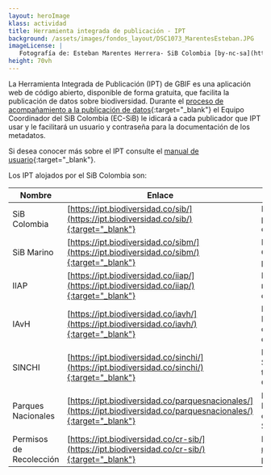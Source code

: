 ```yaml
---
layout: heroImage
klass: actividad
title: Herramienta integrada de publicación - IPT
background: /assets/images/fondos_layout/DSC1073_MarentesEsteban.JPG
imageLicense: |
   Fotografía de: Esteban Marentes Herrera- SiB Colombia [by-nc-sa](https://creativecommons.org/licenses/by-nc-sa/3.0/) 
height: 70vh
---
```


La Herramienta Integrada de Publicación (IPT) de GBIF es una aplicación web de código abierto, disponible de forma gratuita, que facilita la publicación de datos sobre biodiversidad. Durante el [proceso de acompañamiento a la publicación de datos](/compartir/GuiaPublicacion#ruta-a-publicación-de-datos-voluntaria){:target="_blank"} el Equipo Coordinador del SiB Colombia (EC-SiB) le idicará a cada publicador que IPT usar y le facilitará un usuario y contraseña para la documentación de los metadatos. 

Si desea conocer más sobre el IPT consulte el [manual de usuario](https://github.com/gbif/ipt/wiki/IPT2ManualNotes_ES.wiki#men%C3%BA-gesti%C3%B3n-de-recursos-visible-para-usuarios-con-el-rol-administrador){:target="_blank"}.


Los IPT alojados por el SiB Colombia son:

<div class="overflow-auto" style="white-space: nowrap;" markdown="block">

Nombre  | Enlace  | Descripción
------------ | ------------- | -------------
SiB Colombia | [https://ipt.biodiversidad.co/sib/](https://ipt.biodiversidad.co/sib/){:target="_blank"} | IPT general para la publicación de datos continentales.
SiB Marino | [https://ipt.biodiversidad.co/sibm/](https://ipt.biodiversidad.co/sibm/){:target="_blank"} | IPT para datos Marino-Costeros, permite también la publicación a través de  [OBIS](https://obis.org/).
IIAP | [https://ipt.biodiversidad.co/iiap/](https://ipt.biodiversidad.co/iiap/){:target="_blank"} |  IPT administrado por el  IIAP, miembro del comité técnico y directivo del SiB Colombia.
IAvH | [https://ipt.biodiversidad.co/iavh/](https://ipt.biodiversidad.co/iavh/){:target="_blank"} |  IPT aministrado por el Instituto Humboldt, miembro del comité técnico y directivo del SiB Colombia.
SINCHI | [https://ipt.biodiversidad.co/sinchi/](https://ipt.biodiversidad.co/sinchi/){:target="_blank"} | IPT administrado por el SINCHI, miembro del comité técnico y directivo del SiB Colombia.
Parques Nacionales | [https://ipt.biodiversidad.co/parquesnacionales/](https://ipt.biodiversidad.co/parquesnacionales/){:target="_blank"} | IPT administrado por Parques Nacionales, miembro del comité técnico y directivo del SiB Colombia.
Permisos de Recolección | [https://ipt.biodiversidad.co/cr-sib/](https://ipt.biodiversidad.co/cr-sib/){:target="_blank"} | IPT para datos asociados a la [ruta B de publicación](/compartir/GuiaPublicacion#ruta-b-publicación-de-datos-por-permiso-de-recolección){:target="_blank"}.

</div>
